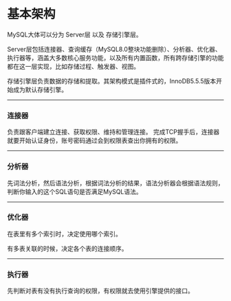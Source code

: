 # 基本架构

MySQL大体可以分为  Server层 以及 存储引擎层。

Server层包括连接器、查询缓存（MySQL8.0整块功能删除）、分析器、优化器、执行器等，涵盖大多数核心服务功能，以及所有内置函数，所有跨存储引擎的功能都在这一层实现，比如存储过程、触发器、视图。

存储引擎层负责数据的存储和提取。其架构模式是插件式的，InnoDB5.5.5版本开始成为默认存储引擎。

------

### 连接器

负责跟客户端建立连接、获取权限、维持和管理连接。
完成TCP握手后，连接器就要开始认证身份，账号密码通过会到权限表查出你拥有的权限。

-------

### 分析器

先词法分析，然后语法分析，根据词法分析的结果，语法分析器会根据语法规则，判断你输入的这个SQL语句是否满足MySQL语法。

------

### 优化器

在表里有多个索引时，决定使用哪个索引。

有多表关联的时候，决定各个表的连接顺序。

------

### 执行器

先判断对表有没有执行查询的权限，有权限就去使用引擎提供的接口。
